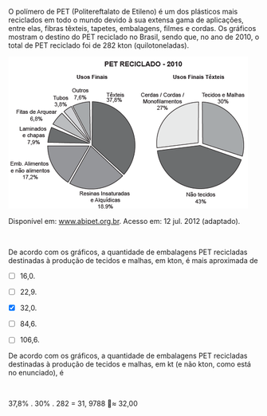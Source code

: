 

O polímero de PET (Politereftalato de Etileno) é um dos plásticos mais reciclados em todo o mundo devido à sua extensa gama de aplicações, entre elas, fibras têxteis, tapetes, embalagens, filmes e cordas. Os gráficos mostram o destino do PET reciclado no Brasil, sendo que, no ano de 2010, o total de PET reciclado foi de 282 kton (quilotoneladas).

![](a3f919b7-e5b2-c668-e964-111fa91fe290.png)

Disponível em: www.abipet.org.br. Acesso em: 12 jul. 2012 (adaptado).

 

De acordo com os gráficos, a quantidade de embalagens PET recicladas destinadas à produção de tecidos e malhas, em kton, é mais aproximada de



- [ ] 16,0.
- [ ] 22,9.
- [x] 32,0.
- [ ] 84,6.
- [ ] 106,6.


De acordo com os gráficos, a quantidade de embalagens PET recicladas destinadas à produção de tecidos e malhas, em kt (e não kton, como está no enunciado), é

 

37,8% . 30% . 282 = 31, 9788 $\approx$ 32,00

        